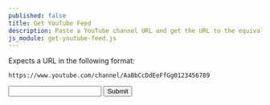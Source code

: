 ```yaml
---
published: false
title: Get YouTube Feed
description: Paste a YouTube channel URL and get the URL to the equivalent Atom Feed for use in your Microsub setup.
js_module: get-youtube-feed.js
---
```


Expects a URL in the following format:

<pre><code>https://www.youtube.com/channel/AaBbCcDdEeFfGg0123456789</code></pre>

<!-- </textarea> -->
<!-- '"´ -->
<form class=" [ responses__form ] ">
    <input type="text" inputmode="url" id="url">
    <button type="submit">Submit</button>
</form>
